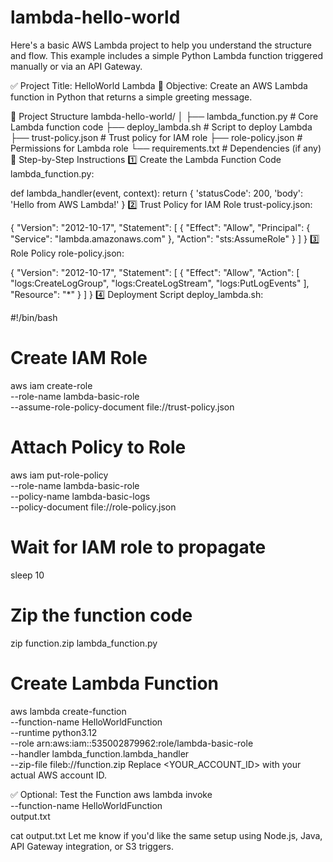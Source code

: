 # lambda-hello-world
Here's a basic AWS Lambda project to help you understand the structure and flow. This example includes a simple Python Lambda function triggered manually or via an API Gateway.

✅ Project Title: HelloWorld Lambda
🎯 Objective:
Create an AWS Lambda function in Python that returns a simple greeting message.

📁 Project Structure
lambda-hello-world/
│
├── lambda_function.py        # Core Lambda function code
├── deploy_lambda.sh          # Script to deploy Lambda
├── trust-policy.json         # Trust policy for IAM role
├── role-policy.json          # Permissions for Lambda role
└── requirements.txt          # Dependencies (if any)
🧠 Step-by-Step Instructions
1️⃣ Create the Lambda Function Code
lambda_function.py:

def lambda_handler(event, context):
    return {
        'statusCode': 200,
        'body': 'Hello from AWS Lambda!'
    }
2️⃣ Trust Policy for IAM Role
trust-policy.json:

{
  "Version": "2012-10-17",
  "Statement": [
    {
      "Effect": "Allow",
      "Principal": {
        "Service": "lambda.amazonaws.com"
      },
      "Action": "sts:AssumeRole"
    }
  ]
}
3️⃣ Role Policy
role-policy.json:

{
  "Version": "2012-10-17",
  "Statement": [
    {
      "Effect": "Allow",
      "Action": [
        "logs:CreateLogGroup",
        "logs:CreateLogStream",
        "logs:PutLogEvents"
      ],
      "Resource": "*"
    }
  ]
}
4️⃣ Deployment Script
deploy_lambda.sh:

#!/bin/bash

# Create IAM Role
aws iam create-role \
  --role-name lambda-basic-role \
  --assume-role-policy-document file://trust-policy.json

# Attach Policy to Role
aws iam put-role-policy \
  --role-name lambda-basic-role \
  --policy-name lambda-basic-logs \
  --policy-document file://role-policy.json

# Wait for IAM role to propagate
sleep 10

# Zip the function code
zip function.zip lambda_function.py

# Create Lambda Function
aws lambda create-function \
  --function-name HelloWorldFunction \
  --runtime python3.12 \
  --role arn:aws:iam::535002879962:role/lambda-basic-role \
  --handler lambda_function.lambda_handler \
  --zip-file fileb://function.zip
Replace <YOUR_ACCOUNT_ID> with your actual AWS account ID.

✅ Optional: Test the Function
aws lambda invoke \
  --function-name HelloWorldFunction \
  output.txt

cat output.txt
Let me know if you'd like the same setup using Node.js, Java, API Gateway integration, or S3 triggers.
